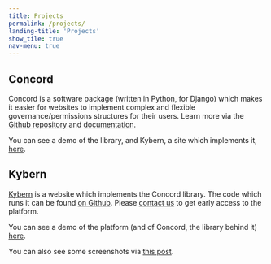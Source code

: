```yaml
---
title: Projects
permalink: /projects/
landing-title: 'Projects'
show_tile: true
nav-menu: true
---
```


## Concord

Concord is a software package (written in Python, for Django) which makes it easier for websites to implement complex and flexible governance/permissions structures for their users. Learn more via the [Github repository](https://github.com/glizzan/glizzan-concord) and [documentation](https://glizzan-concord.readthedocs.io/en/latest/index.html).

You can see a demo of the library, and Kybern, a site which implements it, <a href="https://archive.org/details/kybern-metagov">here</a>.


## Kybern

[Kybern](https://www.kybern.org/) is a website which implements the Concord library. The code which runs it can be found [on Github](https://github.com/glizzan/kybern). Please [contact us](https://www.glizzan.com/get-involved/) to get early access to the platform.

You can see a demo of the platform (and of Concord, the library behind it) <a href="https://archive.org/details/kybern-metagov">here</a>.

You can also see some screenshots via [this post](https://www.glizzan.com/governance/projects/2020/09/08/a-sneak-peak-at-kybern.html).

